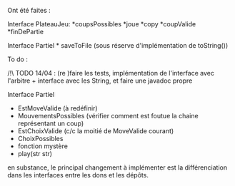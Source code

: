 Ont été faites :

Interface PlateauJeu:
  	    *coupsPossibles
  	    *joue
  	    *copy
  	    *coupValide
	    *finDePartie
  
Interface Partiel
  	    * saveToFile (sous réserve d'implémentation de toString())



To do :

/!\\ TODO 14/04 : (re )faire les tests, implémentation de l'interface avec l'arbitre + interface avec les String, et faire une javadoc propre
     
Interface Partiel
  *   EstMoveValide (à redéfinir)
  *   MouvementsPossibles (vérifier comment est foutue la chaine représentant un coup)
  *   EstChoixValide (c/c la moitié de MoveValide courant)
  *   ChoixPossibles
  *   fonction mystère	
  *   play(str str)


en substance, le principal changement à implémenter est la différenciation dans les interfaces entre les dons et les dépôts.